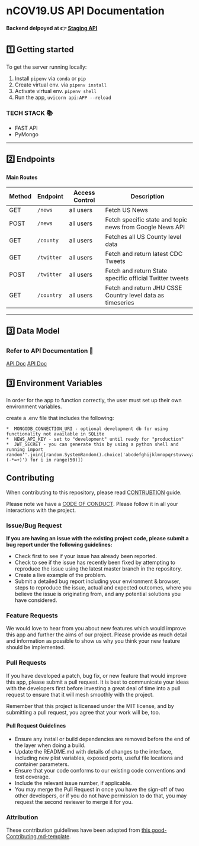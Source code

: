 # nCOV19.US API Documentation

#### Backend delpoyed at 👉 [Staging API](https://covid19-us-api-staging.herokuapp.com/) <br>


## 1️⃣ Getting started

To get the server running locally:

1. Install `pipenv` via `conda` or `pip`
2. Create virtual env. via `pipenv install`
3. Activate virtual env. `pipenv shell`
4. Run the app, `uvicorn api:APP --reload`


### TECH STACK 📚

-    FAST API
-    PyMongo

---

## 2️⃣ Endpoints

#### Main Routes

| Method | Endpoint                | Access Control | Description                                  |
| ------ | ----------------------- | -------------- | -------------------------------------------- |
| GET    | `/news` | all users      | Fetch US News |
| POST    | `/news` | all users      | Fetch specific state and topic news from Google News API |
| GET    | `/county` | all users      | Fetches all US County level data |
| GET    | `/twitter` | all users      | Fetch and return latest CDC Tweets |
| POST    | `/twitter` | all users      | Fetch and return State specific official Twitter tweets |
| GET    | `/country` | all users      | Fetch and return JHU CSSE Country level data as timeseries |

---

## 3️⃣ Data Model

### Refer to API Documentation 📖

[API Doc](https://covid19-us-api-staging.herokuapp.com/docs)
[API Doc](https://covid19-us-api-staging.herokuapp.com/redoc)


## 3️⃣ Environment Variables

In order for the app to function correctly, the user must set up their own environment variables.

create a .env file that includes the following:

  
    *  MONGODB_CONNECTION_URI - optional development db for using functionality not available in SQLite
    *  NEWS_API_KEY - set to "development" until ready for "production"
    *  JWT_SECRET - you can generate this by using a python shell and running import random''.join([random.SystemRandom().choice('abcdefghijklmnopqrstuvwxyz0123456789!@#\$%^&amp;*(-*=+)') for i in range(50)])

    
## Contributing

When contributing to this repository, please read [CONTRUBTION](./CONTRIBUTION.md) guide.

Please note we have a [CODE OF CONDUCT](./CODE_OF_CONDUCT.md). Please follow it in all your interactions with the project.

### Issue/Bug Request

 **If you are having an issue with the existing project code, please submit a bug report under the following guidelines:**
 - Check first to see if your issue has already been reported.
 - Check to see if the issue has recently been fixed by attempting to reproduce the issue using the latest master branch in the repository.
 - Create a live example of the problem.
 - Submit a detailed bug report including your environment & browser, steps to reproduce the issue, actual and expected outcomes,  where you believe the issue is originating from, and any potential solutions you have considered.

### Feature Requests

We would love to hear from you about new features which would improve this app and further the aims of our project. Please provide as much detail and information as possible to show us why you think your new feature should be implemented.

### Pull Requests

If you have developed a patch, bug fix, or new feature that would improve this app, please submit a pull request. It is best to communicate your ideas with the developers first before investing a great deal of time into a pull request to ensure that it will mesh smoothly with the project.

Remember that this project is licensed under the MIT license, and by submitting a pull request, you agree that your work will be, too.

#### Pull Request Guidelines

- Ensure any install or build dependencies are removed before the end of the layer when doing a build.
- Update the README.md with details of changes to the interface, including new plist variables, exposed ports, useful file locations and container parameters.
- Ensure that your code conforms to our existing code conventions and test coverage.
- Include the relevant issue number, if applicable.
- You may merge the Pull Request in once you have the sign-off of two other developers, or if you do not have permission to do that, you may request the second reviewer to merge it for you.

### Attribution

These contribution guidelines have been adapted from [this good-Contributing.md-template](https://gist.github.com/PurpleBooth/b24679402957c63ec426).

